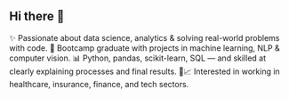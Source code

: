 ## Hi there 👋

✨ Passionate about data science, analytics & solving real-world problems with code.
🧠 Bootcamp graduate with projects in machine learning, NLP & computer vision.
📊 Python, pandas, scikit-learn, SQL — and skilled at clearly explaining processes and final results.
🏥📈 Interested in working in healthcare, insurance, finance, and tech sectors.
